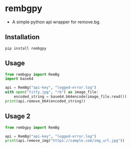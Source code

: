 # rembgpy

- A simple python api wrapper for remove.bg.

## Installation

```
pip install rembgpy
```

## Usage

```python
from rembgpy import RemBg
import base64

api = RemBg("api-key", "logged-error.log")
with open("titty.jpg", "rb") as image_file:
    encoded_string = base64.b64encode(image_file.read())
print(api.remove_b64(encoded_string))
```

## Usage 2

```python
from rembgpy import RemBg

api = RemBg("api-key", "logged-error.log")
print(api.remove_img("https://sample.com/img_url.jpg"))
```